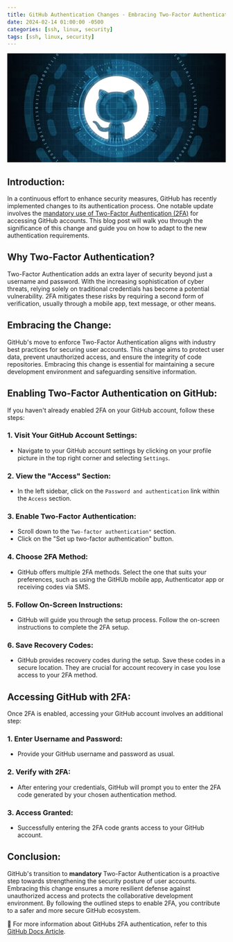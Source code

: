 ```yaml
---
title: GitHub Authentication Changes - Embracing Two-Factor Authentication (2FA)
date: 2024-02-14 01:00:00 -0500
categories: [ssh, linux, security]
tags: [ssh, linux, security]
---
```


![GitHub Authentication Changes](/assets/img/posts/2024/github_authentication_changes/github_authentication_changes.jpg)



## Introduction:

In a continuous effort to enhance security measures, GitHub has recently implemented changes to its authentication process. One notable update involves the [mandatory use of Two-Factor Authentication (2FA)](https://docs.github.com/en/authentication/securing-your-account-with-two-factor-authentication-2fa/about-mandatory-two-factor-authentication#) for accessing GitHub accounts. This blog post will walk you through the significance of this change and guide you on how to adapt to the new authentication requirements. 

## Why Two-Factor Authentication?

Two-Factor Authentication adds an extra layer of security beyond just a username and password. With the increasing sophistication of cyber threats, relying solely on traditional credentials has become a potential vulnerability. 2FA mitigates these risks by requiring a second form of verification, usually through a mobile app, text message, or other means.

## Embracing the Change:

GitHub's move to enforce Two-Factor Authentication aligns with industry best practices for securing user accounts. This change aims to protect user data, prevent unauthorized access, and ensure the integrity of code repositories. Embracing this change is essential for maintaining a secure development environment and safeguarding sensitive information.

## Enabling Two-Factor Authentication on GitHub:

If you haven't already enabled 2FA on your GitHub account, follow these steps:

### 1. **Visit Your GitHub Account Settings:**
   - Navigate to your GitHub account settings by clicking on your profile picture in the top right corner and selecting `Settings`.

### 2. **View the "Access" Section:**
   - In the left sidebar, click on the `Password and authentication` link within the `Access` section.

### 3. **Enable Two-Factor Authentication:**
   - Scroll down to the `Two-factor authentication"` section.
   - Click on the "Set up two-factor authentication" button.

### 4. **Choose 2FA Method:**
   - GitHub offers multiple 2FA methods. Select the one that suits your preferences, such as using the GitHUb mobile app, Authenticator app or receiving codes via SMS.

### 5. **Follow On-Screen Instructions:**
   - GitHub will guide you through the setup process. Follow the on-screen instructions to complete the 2FA setup.

### 6. **Save Recovery Codes:**
   - GitHub provides recovery codes during the setup. Save these codes in a secure location. They are crucial for account recovery in case you lose access to your 2FA method.

## Accessing GitHub with 2FA:

Once 2FA is enabled, accessing your GitHub account involves an additional step:

### 1. **Enter Username and Password:**
   - Provide your GitHub username and password as usual.

### 2. **Verify with 2FA:**
   - After entering your credentials, GitHub will prompt you to enter the 2FA code generated by your chosen authentication method.

### 3. **Access Granted:**
   - Successfully entering the 2FA code grants access to your GitHub account.

## Conclusion:

GitHub's transition to **mandatory** Two-Factor Authentication is a proactive step towards strengthening the security posture of user accounts. Embracing this change ensures a more resilient defense against unauthorized access and protects the collaborative development environment. By following the outlined steps to enable 2FA, you contribute to a safer and more secure GitHub ecosystem.


📝 For more information about GitHubs 2FA authentication, refer to this [GitHub Docs Article](https://docs.github.com/en/authentication/securing-your-account-with-two-factor-authentication-2fa).
